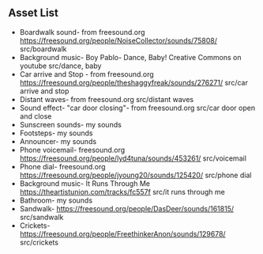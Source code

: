 ## Asset List ##

* Boardwalk sound- from freesound.org https://freesound.org/people/NoiseCollector/sounds/75808/ src/boardwalk
* Background music- Boy Pablo- Dance, Baby! Creative Commons on youtube src/dance, baby
* Car arrive and Stop - from freesound.org https://freesound.org/people/theshaggyfreak/sounds/276271/ src/car arrive and stop
* Distant waves- from freesound.org src/distant waves
* Sound effect- "car door closing"- from freesound.org src/car door open and close
* Sunscreen sounds- my sounds
* Footsteps- my sounds
* Announcer- my sounds
* Phone voicemail- freesound.org https://freesound.org/people/lyd4tuna/sounds/453261/ src/voicemail
* Phone dial- freesound.org https://freesound.org/people/jyoung20/sounds/125420/ src/phone dial
* Background music- It Runs Through Me https://theartistunion.com/tracks/fc557f src/it runs through me
* Bathroom- my sounds
* Sandwalk- https://freesound.org/people/DasDeer/sounds/161815/ src/sandwalk
* Crickets- https://freesound.org/people/FreethinkerAnon/sounds/129678/ src/crickets

